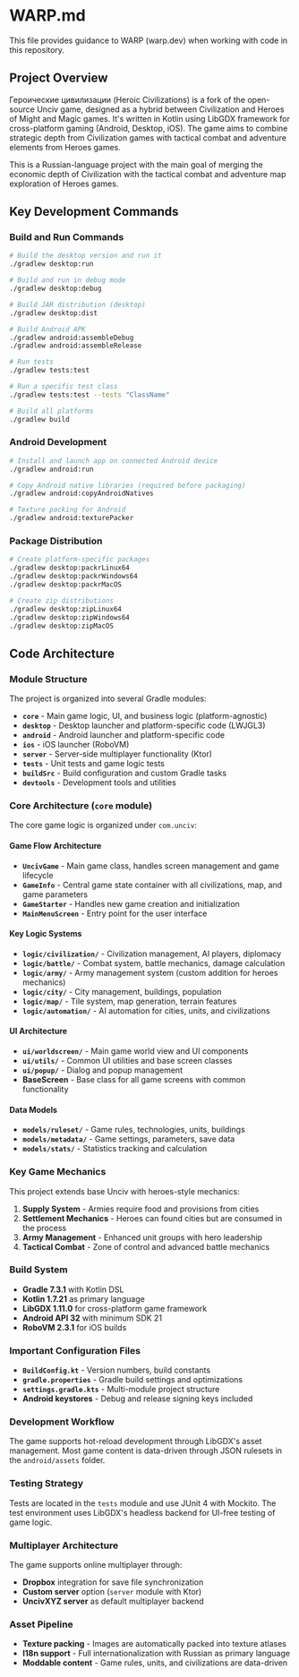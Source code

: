 # WARP.md

This file provides guidance to WARP (warp.dev) when working with code in this repository.

## Project Overview

Героические цивилизации (Heroic Civilizations) is a fork of the open-source Unciv game, designed as a hybrid between Civilization and Heroes of Might and Magic games. It's written in Kotlin using LibGDX framework for cross-platform gaming (Android, Desktop, iOS). The game aims to combine strategic depth from Civilization games with tactical combat and adventure elements from Heroes games.

This is a Russian-language project with the main goal of merging the economic depth of Civilization with the tactical combat and adventure map exploration of Heroes games.

## Key Development Commands

### Build and Run Commands

```bash
# Build the desktop version and run it
./gradlew desktop:run

# Build and run in debug mode
./gradlew desktop:debug

# Build JAR distribution (desktop)
./gradlew desktop:dist

# Build Android APK
./gradlew android:assembleDebug
./gradlew android:assembleRelease

# Run tests
./gradlew tests:test

# Run a specific test class
./gradlew tests:test --tests "ClassName"

# Build all platforms
./gradlew build
```

### Android Development

```bash
# Install and launch app on connected Android device
./gradlew android:run

# Copy Android native libraries (required before packaging)
./gradlew android:copyAndroidNatives

# Texture packing for Android
./gradlew android:texturePacker
```

### Package Distribution

```bash
# Create platform-specific packages
./gradlew desktop:packrLinux64
./gradlew desktop:packrWindows64
./gradlew desktop:packrMacOS

# Create zip distributions
./gradlew desktop:zipLinux64
./gradlew desktop:zipWindows64
./gradlew desktop:zipMacOS
```

## Code Architecture

### Module Structure

The project is organized into several Gradle modules:

- **`core`** - Main game logic, UI, and business logic (platform-agnostic)
- **`desktop`** - Desktop launcher and platform-specific code (LWJGL3)
- **`android`** - Android launcher and platform-specific code
- **`ios`** - iOS launcher (RoboVM)
- **`server`** - Server-side multiplayer functionality (Ktor)
- **`tests`** - Unit tests and game logic tests
- **`buildSrc`** - Build configuration and custom Gradle tasks
- **`devtools`** - Development tools and utilities

### Core Architecture (`core` module)

The core game logic is organized under `com.unciv`:

#### Game Flow Architecture
- **`UncivGame`** - Main game class, handles screen management and game lifecycle
- **`GameInfo`** - Central game state container with all civilizations, map, and game parameters
- **`GameStarter`** - Handles new game creation and initialization
- **`MainMenuScreen`** - Entry point for the user interface

#### Key Logic Systems
- **`logic/civilization/`** - Civilization management, AI players, diplomacy
- **`logic/battle/`** - Combat system, battle mechanics, damage calculation
- **`logic/army/`** - Army management system (custom addition for heroes mechanics)
- **`logic/city/`** - City management, buildings, population
- **`logic/map/`** - Tile system, map generation, terrain features
- **`logic/automation/`** - AI automation for cities, units, and civilizations

#### UI Architecture
- **`ui/worldscreen/`** - Main game world view and UI components
- **`ui/utils/`** - Common UI utilities and base screen classes
- **`ui/popup/`** - Dialog and popup management
- **BaseScreen** - Base class for all game screens with common functionality

#### Data Models
- **`models/ruleset/`** - Game rules, technologies, units, buildings
- **`models/metadata/`** - Game settings, parameters, save data
- **`models/stats/`** - Statistics tracking and calculation

### Key Game Mechanics

This project extends base Unciv with heroes-style mechanics:

1. **Supply System** - Armies require food and provisions from cities
2. **Settlement Mechanics** - Heroes can found cities but are consumed in the process  
3. **Army Management** - Enhanced unit groups with hero leadership
4. **Tactical Combat** - Zone of control and advanced battle mechanics

### Build System

- **Gradle 7.3.1** with Kotlin DSL
- **Kotlin 1.7.21** as primary language
- **LibGDX 1.11.0** for cross-platform game framework
- **Android API 32** with minimum SDK 21
- **RoboVM 2.3.1** for iOS builds

### Important Configuration Files

- **`BuildConfig.kt`** - Version numbers, build constants
- **`gradle.properties`** - Gradle build settings and optimizations
- **`settings.gradle.kts`** - Multi-module project structure
- **Android keystores** - Debug and release signing keys included

### Development Workflow

The game supports hot-reload development through LibGDX's asset management. Most game content is data-driven through JSON rulesets in the `android/assets` folder.

### Testing Strategy

Tests are located in the `tests` module and use JUnit 4 with Mockito. The test environment uses LibGDX's headless backend for UI-free testing of game logic.

### Multiplayer Architecture

The game supports online multiplayer through:
- **Dropbox** integration for save file synchronization
- **Custom server** option (`server` module with Ktor)
- **UncivXYZ server** as default multiplayer backend

### Asset Pipeline

- **Texture packing** - Images are automatically packed into texture atlases
- **I18n support** - Full internationalization with Russian as primary language
- **Moddable content** - Game rules, units, and civilizations are data-driven